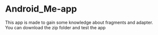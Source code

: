 # Android_Me-app
This app is made to gain some knowledge about fragments and adapter. You can download the zip folder and test the app
